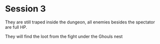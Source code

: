 # Session 3

They are still traped inside the dungeon, all enemies besides the spectator are full HP.

They will find the loot from the fight under the Ghouls nest